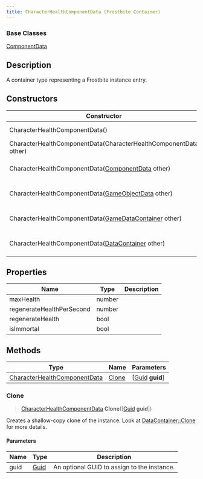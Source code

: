 ```yaml
---
title: CharacterHealthComponentData (Frostbite Container)
---
```

### Base Classes

[ComponentData](ComponentData)

## Description

A container type representing a Frostbite instance entry.

## Constructors

| Constructor                                                                             | Description                                                                                                                                     |
| --------------------------------------------------------------------------------------- | ----------------------------------------------------------------------------------------------------------------------------------------------- |
| CharacterHealthComponentData()                                                          | Create a new instance of this container type.                                                                                                   |
| CharacterHealthComponentData(CharacterHealthComponentData other)                        | Create a reference copy of an instance of the same type.                                                                                        |
| CharacterHealthComponentData([ComponentData](ComponentData) other)                      | Upcast an instance of type [ComponentData](ComponentData) to [CharacterHealthComponentData](CharacterHealthComponentData).                      |
| CharacterHealthComponentData([GameObjectData](GameObjectData) other)                    | Upcast an instance of type [GameObjectData](GameObjectData) to [CharacterHealthComponentData](CharacterHealthComponentData).                    |
| CharacterHealthComponentData([GameDataContainer](GameDataContainer) other)              | Upcast an instance of type [GameDataContainer](GameDataContainer) to [CharacterHealthComponentData](CharacterHealthComponentData).              |
| CharacterHealthComponentData([DataContainer](/vext/ref/cls/shr/datacontainer) other) | Upcast an instance of type [DataContainer](/vext/ref/cls/shr/datacontainer) to [CharacterHealthComponentData](CharacterHealthComponentData). |

## Properties

| Name                      | Type   | Description |
| ------------------------- | ------ | ----------- |
| maxHealth                 | number |             |
| regenerateHealthPerSecond | number |             |
| regenerateHealth          | bool   |             |
| isImmortal                | bool   |             |

## Methods

| Type                                                         | Name            | Parameters                                     |
| ------------------------------------------------------------ | --------------- | ---------------------------------------------- |
| [CharacterHealthComponentData](CharacterHealthComponentData) | [Clone](#clone) | \[[Guid](/vext/ref/cls/shr/guid) **guid**\] |

### Clone

> [CharacterHealthComponentData](CharacterHealthComponentData) **Clone**(\[[Guid](/vext/ref/cls/shr/guid) **guid**\])

Creates a shallow-copy clone of the instance. Look at [DataContainer::Clone](/vext/ref/cls/shr/datacontainer#clone) for more details.

#### Parameters

| Name | Type         | Description                                 |
| ---- | ------------ | ------------------------------------------- |
| guid | [Guid](Guid) | An optional GUID to assign to the instance. |
